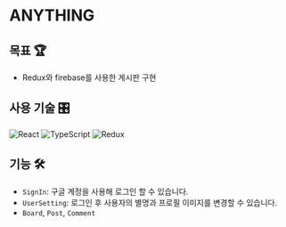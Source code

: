 # ANYTHING

## 목표 🏆

- Redux와 firebase를 사용한 게시판 구현

## 사용 기술 🎛️

![React](https://img.shields.io/badge/-React-61dafb?style=flat-square&logo=react&logoColor=ffffff)
![TypeScript](https://img.shields.io/badge/-TypeScript-3178c6?style=flat-square&logo=typescript&logoColor=ffffff)
![Redux](https://img.shields.io/badge/-Redux-764abc?style=flat-square&logo=redux&logoColor=ffffff)

## 기능 🛠️

- `SignIn`: 구글 계정을 사용해 로그인 할 수 있습니다.
- `UserSetting`: 로그인 후 사용자의 별명과 프로필 이미지를 변경할 수 있습니다.
- `Board`, `Post`, `Comment`